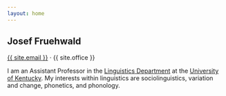 ```yaml
---
layout: home
---
```

<section class="resume-section" id="about">
  <div class="resume-section-content">
    <h1 class="mb-0">
      Josef
      <span class="text-primary">Fruehwald</span>
    </h1>
    <div class="subheading mb-5">
      <a href="mailto:{{ site.email }}">{{ site.email }}</a> ·
      {{ site.office }}
    </div>
    <p class="lead mb-5">
    I am an Assistant Professor in the <a href="https://linguistics.as.uky.edu/" target="_blank">Linguistics Department</a> at the <a href="https://www.as.uky.edu/" target="_blank">University
  of Kentucky</a>. My interests within linguistics are sociolinguistics, variation
  and change, phonetics, and phonology.
    </p>
    <div class="social-icons">
      <a class="social-icon" href="https://github.com/{{ site.github_username }}" target="_blank"><i class="fab fa-github"></i></a>
      <a class="social-icon" href="https://twitter.com/{{ site.twitter_username }}" target="_blank"><i class="fab fa-twitter"></i></a>
      <a class="social-icon" href="https://instagram.com/{{ site.instagram_username }}" target="_blank"><i class="fab fa-instagram"></i></a>
    </div>
  </div>
</section>
